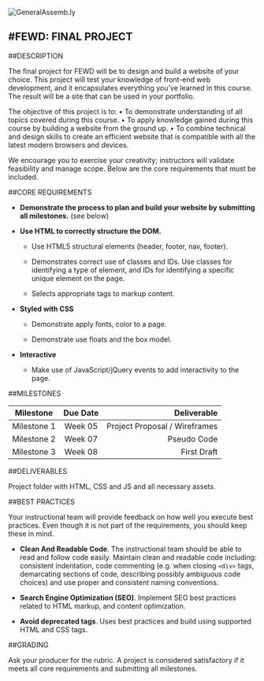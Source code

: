 ![GeneralAssemb.ly](https://github.com/generalassembly/ga-ruby-on-rails-for-devs/raw/master/images/ga.png "GeneralAssemb.ly")

#FEWD: FINAL PROJECT
--------

##DESCRIPTION

The final project for FEWD will be to design and build a website of your choice. This project will test your knowledge of front-end web development, and it encapsulates everything you’ve learned in this course. The result will be a site that can be used in your portfolio. 

The objective of this project is to:
•	To demonstrate understanding of all topics covered during this course.
•	To apply knowledge gained during this course by building a website from the ground up.
•	To combine technical and design skills to create an efficient website that is compatible with all the latest modern browsers and devices. 

We encourage you to exercise your creativity; instructors will validate feasibility and manage scope. Below are the core requirements that must be included. 


##CORE REQUIREMENTS

*	__Demonstrate the process to plan and build your website by submitting all milestones.__ (see below)

*	__Use HTML to correctly structure the DOM.__ 
	*	Use HTML5 structural elements (header, footer, nav, footer).
	*	Demonstrates correct use of classes and IDs. Use classes for identifying a type of element, and IDs for identifying a specific unique element on the page.
	
	*	Selects appropriate tags to markup content.
	
*	__Styled with CSS__
	*	Demonstrate apply fonts, color to a page.
	
	*	Demonstrate use floats and the box model.
	
*	__Interactive__
	*	Make use of JavaScript/jQuery events to add interactivity to the page. 


##MILESTONES

| Milestone        | Due Date           | Deliverable  |
| ------------- |:-------------:| -----:|
| Milestone 1 | Week 05 | Project Proposal / Wireframes |
| Milestone 2 | Week 07 | Pseudo Code |
| Milestone 3 | Week 08 | First Draft |


##DELIVERABLES

Project folder with HTML, CSS and JS and all necessary assets.

##BEST PRACTICES

Your instructional team will provide feedback on how well you execute best practices. Even though it is not part of the requirements, you should keep these in mind. 

*	__Clean And Readable Code__. The instructional team should be able to read and follow code easily.  Maintain clean and readable code including: consistent indentation, code commenting (e.g. when closing ```<div>``` tags, demarcating sections of code, describing possibly ambiguous code choices) and use proper and consistent naming conventions.

*	__Search Engine Optimization (SEO)__. Implement SEO best practices related to HTML markup, and content optimization.

*	__Avoid deprecated tags__. Uses best practices and build using supported HTML and CSS tags.

##GRADING

Ask your producer for the rubric. A project is considered satisfactory if it meets all core requirements and submitting all milestones.
